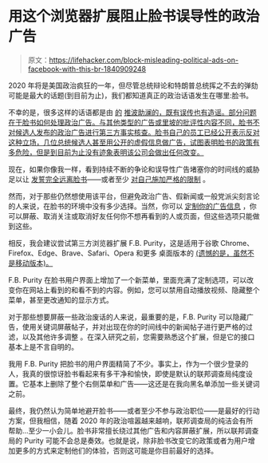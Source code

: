 # 用这个浏览器扩展阻止脸书误导性的政治广告

> 原文：<https://lifehacker.com/block-misleading-political-ads-on-facebook-with-this-br-1840909248>

2020 年将是美国政治疯狂的一年，但尽管总统辩论和特朗普总统挥之不去的弹劾可能是最大的话题(到目前为止)，我们都知道真正的政治话语发生在哪里:脸书。



不幸的是，很多这样的话语都是由 [的](https://lifehacker.com/misinformation-and-disinformation-are-not-the-same-thin-1839290006) [推波助澜的，既有误传也有造谣。部分问题在于脸书如何处理政治广告。与其他类型的广告或里坡的批评性内容不同，脸书不对候选人发布的政治广告进行第三方事实核查。脸书自己的员工已经公开表示反对这种立场，几位总统候选人甚至用公开的虚假信息做广告，试图表明脸书的政策有多危险，但是到目前为止没有迹象表明该公司会做出任何改变。](https://lifehacker.com/how-to-spot-fake-news-on-social-media-1840877686)

现在，如果你像我一样，看到持续不断的争论和误导性广告堵塞你的时间线的威胁足以让 [发誓完全远离脸书](https://lifehacker.com/how-to-delete-your-facebook-account-a-checklist-1829436824)——或者至少 [对自己施加严格的限制](https://lifehacker.com/dont-delete-facebook-just-be-smarter-on-facebook-1823922407) 。

然而，对于那些仍然想使用该平台，但避免政治广告、假新闻或一般党派尖刻言论的人来说，在脸书的环境中没有多少选择。当然，你可以 [定制你的广告信息](https://lifehacker.com/how-to-fight-back-against-data-broker-advertising-on-fa-1836319326) ，你可以屏蔽、取消关注或取消好友任何你不想再看到的人或页面，但这些选项只能做到这些。

相反，我会建议尝试第三方浏览器扩展 F.B. Purity，这是适用于谷歌 Chrome、Firefox、Edge、Brave、Safari、Opera 和更多 桌面版本的 [(遗憾的是，虽然不是移动版本)。](https://www.fbpurity.com/install.htm)

F.B. Purity 在脸书用户界面上增加了一个新菜单，里面充满了定制选项，可以改变你在网站上看到的和看不到的内容。例如，您可以禁用自动播放视频、隐藏整个菜单，甚至更改通知的显示方式。

对于那些想要屏蔽一些政治废话的人来说，最重要的是，F.B. Purity 可以隐藏广告，使用关键词屏蔽帖子，并对出现在你的时间线中的新闻帖子进行更严格的过滤，以及其他许多调整 。在深入研究之前，您需要熟悉这个扩展，但是它的接口基本上是不言自明的。

我用 F.B. Purity 把脸书的用户界面精简了不少。事实上，作为一个很少登录的人，我真的很惊讶脸书看起来有多干净和愉快，即使是默认的联邦调查局纯度设置。它基本上删除了整个右侧菜单和广告——这还是在我向黑名单添加一些关键词之前。

最终，我仍然认为简单地避开脸书——或者至少不参与政治职位——是最好的行动方案，但我相信，随着 2020 年的政治喧嚣越来越响，联邦调查局的纯洁会有所帮助...至少一小会儿。脸书非常擅长绕过其他广告和内容屏蔽扩展，所以联邦调查局的 Purity 可能不会总是奏效。也就是说，除非脸书改变它的政策或者为用户增加更多的方式来定制他们的体验，否则这可能是你目前最好的选择。